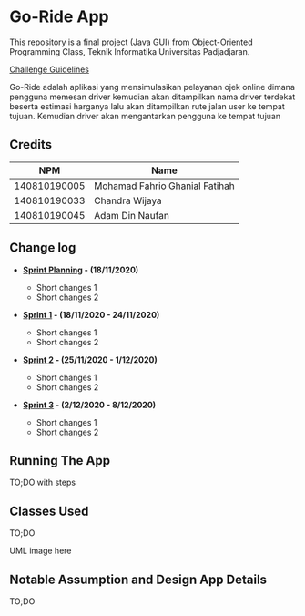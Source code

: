 # Go-Ride App

This repository is a final project (Java GUI) from Object-Oriented Programming Class, Teknik Informatika Universitas Padjadjaran.

[Challenge Guidelines](challenge-guideline.md)

Go-Ride adalah aplikasi yang mensimulasikan pelayanan ojek online dimana pengguna memesan driver kemudian akan ditampilkan nama driver terdekat beserta 
estimasi harganya lalu akan ditampilkan rute jalan user ke tempat tujuan. Kemudian driver akan mengantarkan pengguna ke tempat tujuan 

## Credits

| NPM          | Name                           |
| ------------ | ------------------------------ |
| 140810190005 | Mohamad Fahrio Ghanial Fatihah |
| 140810190033 | Chandra Wijaya                 |
| 140810190045 | Adam Din Naufan                |

## Change log

- **[Sprint Planning](changelog/sprint-planning.md) - (18/11/2020)**

  - Short changes 1
  - Short changes 2

- **[Sprint 1](changelog/sprint-1.md) - (18/11/2020 - 24/11/2020)**

  - Short changes 1
  - Short changes 2

- **[Sprint 2](changelog/sprint-2.md) - (25/11/2020 - 1/12/2020)**
  - Short changes 1
  - Short changes 2
- **[Sprint 3](changelog/sprint-3.md) - (2/12/2020 - 8/12/2020)**
  - Short changes 1
  - Short changes 2

## Running The App

TO;DO with steps

## Classes Used

TO;DO

UML image here

## Notable Assumption and Design App Details

TO;DO

